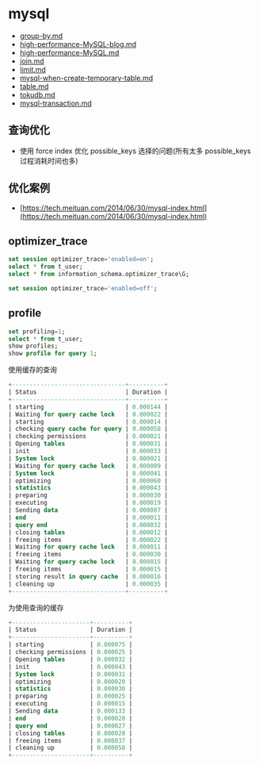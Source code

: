 # mysql

- [group-by.md](group-by.md)
- [high-performance-MySQL-blog.md](high-performance-MySQL-blog.md)
- [high-performance-MySQL.md](high-performance-MySQL.md)
- [join.md](join.md)
- [limit.md](limit.md)
- [mysql-when-create-temporary-table.md](mysql-when-create-temporary-table.md)
- [table.md](table.md)
- [tokudb.md](tokudb.md)
- [mysql-transaction.md](mysql-transaction.md)

## 查询优化

- 使用 force index 优化 possible_keys 选择的问题(所有太多 possible_keys 过程消耗时间也多)

## 优化案例

- [https://tech.meituan.com/2014/06/30/mysql-index.html](https://tech.meituan.com/2014/06/30/mysql-index.html)

## optimizer_trace

```sql
set session optimizer_trace='enabled=on';
select * from t_user;
select * from information_schema.optimizer_trace\G;

set session optimizer_trace='enabled=off';
```

## profile

```sql
set profiling=1;
select * from t_user;
show profiles;
show profile for query 1;
```

使用缓存的查询

```sql
+--------------------------------+----------+
| Status                         | Duration |
+--------------------------------+----------+
| starting                       | 0.000144 |
| Waiting for query cache lock   | 0.000022 |
| starting                       | 0.000014 |
| checking query cache for query | 0.000058 |
| checking permissions           | 0.000021 |
| Opening tables                 | 0.000031 |
| init                           | 0.000033 |
| System lock                    | 0.000021 |
| Waiting for query cache lock   | 0.000009 |
| System lock                    | 0.000041 |
| optimizing                     | 0.000060 |
| statistics                     | 0.000043 |
| preparing                      | 0.000030 |
| executing                      | 0.000019 |
| Sending data                   | 0.000087 |
| end                            | 0.000011 |
| query end                      | 0.000032 |
| closing tables                 | 0.000012 |
| freeing items                  | 0.000022 |
| Waiting for query cache lock   | 0.000011 |
| freeing items                  | 0.000030 |
| Waiting for query cache lock   | 0.000015 |
| freeing items                  | 0.000015 |
| storing result in query cache  | 0.000016 |
| cleaning up                    | 0.000035 |
+--------------------------------+----------+
```

为使用查询的缓存

```sql
+----------------------+----------+
| Status               | Duration |
+----------------------+----------+
| starting             | 0.000075 |
| checking permissions | 0.000025 |
| Opening tables       | 0.000032 |
| init                 | 0.000043 |
| System lock          | 0.000031 |
| optimizing           | 0.000020 |
| statistics           | 0.000030 |
| preparing            | 0.000025 |
| executing            | 0.000015 |
| Sending data         | 0.000133 |
| end                  | 0.000028 |
| query end            | 0.000027 |
| closing tables       | 0.000028 |
| freeing items        | 0.000037 |
| cleaning up          | 0.000058 |
+----------------------+----------+
```
